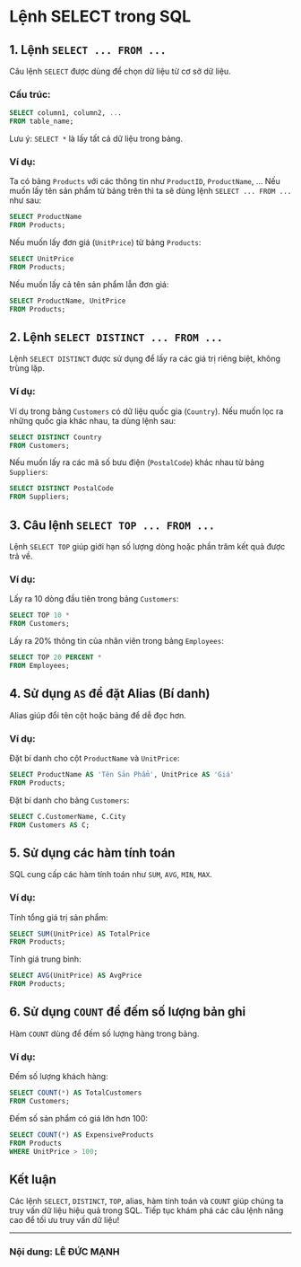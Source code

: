 # Lệnh SELECT trong SQL

## 1. Lệnh `SELECT ... FROM ...`
Câu lệnh `SELECT` được dùng để chọn dữ liệu từ cơ sở dữ liệu.

### Cấu trúc:
```sql
SELECT column1, column2, ...
FROM table_name;
```
Lưu ý: `SELECT *` là lấy tất cả dữ liệu trong bảng.

### Ví dụ:
Ta có bảng `Products` với các thông tin như `ProductID`, `ProductName`, ... Nếu muốn lấy tên sản phẩm từ bảng trên thì ta sẽ dùng lệnh `SELECT ... FROM ...` như sau:
```sql
SELECT ProductName
FROM Products;
```
Nếu muốn lấy đơn giá (`UnitPrice`) từ bảng `Products`:
```sql
SELECT UnitPrice
FROM Products;
```
Nếu muốn lấy cả tên sản phẩm lẫn đơn giá:
```sql
SELECT ProductName, UnitPrice
FROM Products;
```

## 2. Lệnh `SELECT DISTINCT ... FROM ...`
Lệnh `SELECT DISTINCT` được sử dụng để lấy ra các giá trị riêng biệt, không trùng lặp.

### Ví dụ:
Ví dụ trong bảng `Customers` có dữ liệu quốc gia (`Country`). Nếu muốn lọc ra những quốc gia khác nhau, ta dùng lệnh sau:
```sql
SELECT DISTINCT Country
FROM Customers;
```
Nếu muốn lấy ra các mã số bưu điện (`PostalCode`) khác nhau từ bảng `Suppliers`:
```sql
SELECT DISTINCT PostalCode
FROM Suppliers;
```

## 3. Câu lệnh `SELECT TOP ... FROM ...`
Lệnh `SELECT TOP` giúp giới hạn số lượng dòng hoặc phần trăm kết quả được trả về.

### Ví dụ:
Lấy ra 10 dòng đầu tiên trong bảng `Customers`:
```sql
SELECT TOP 10 *
FROM Customers;
```
Lấy ra 20% thông tin của nhân viên trong bảng `Employees`:
```sql
SELECT TOP 20 PERCENT *
FROM Employees;
```

## 4. Sử dụng `AS` để đặt Alias (Bí danh)
Alias giúp đổi tên cột hoặc bảng để dễ đọc hơn.

### Ví dụ:
Đặt bí danh cho cột `ProductName` và `UnitPrice`:
```sql
SELECT ProductName AS 'Tên Sản Phẩm', UnitPrice AS 'Giá'
FROM Products;
```
Đặt bí danh cho bảng `Customers`:
```sql
SELECT C.CustomerName, C.City
FROM Customers AS C;
```

## 5. Sử dụng các hàm tính toán
SQL cung cấp các hàm tính toán như `SUM`, `AVG`, `MIN`, `MAX`.

### Ví dụ:
Tính tổng giá trị sản phẩm:
```sql
SELECT SUM(UnitPrice) AS TotalPrice
FROM Products;
```
Tính giá trung bình:
```sql
SELECT AVG(UnitPrice) AS AvgPrice
FROM Products;
```

## 6. Sử dụng `COUNT` để đếm số lượng bản ghi
Hàm `COUNT` dùng để đếm số lượng hàng trong bảng.

### Ví dụ:
Đếm số lượng khách hàng:
```sql
SELECT COUNT(*) AS TotalCustomers
FROM Customers;
```
Đếm số sản phẩm có giá lớn hơn 100:
```sql
SELECT COUNT(*) AS ExpensiveProducts
FROM Products
WHERE UnitPrice > 100;
```

## Kết luận
Các lệnh `SELECT`, `DISTINCT`, `TOP`, alias, hàm tính toán và `COUNT` giúp chúng ta truy vấn dữ liệu hiệu quả trong SQL. Tiếp tục khám phá các câu lệnh nâng cao để tối ưu truy vấn dữ liệu!

---
### Nội dung: LÊ ĐỨC MẠNH
